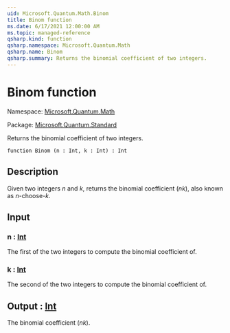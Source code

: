 ```yaml
---
uid: Microsoft.Quantum.Math.Binom
title: Binom function
ms.date: 6/17/2021 12:00:00 AM
ms.topic: managed-reference
qsharp.kind: function
qsharp.namespace: Microsoft.Quantum.Math
qsharp.name: Binom
qsharp.summary: Returns the binomial coefficient of two integers.
---
```


# Binom function

Namespace: [Microsoft.Quantum.Math](xref:Microsoft.Quantum.Math)

Package: [Microsoft.Quantum.Standard](https://nuget.org/packages/Microsoft.Quantum.Standard)


Returns the binomial coefficient of two integers.

```qsharp
function Binom (n : Int, k : Int) : Int
```


## Description

Given two integers $n$ and $k$, returns the binomial coefficient$(n k)$, also known as $n$-choose-$k$.

## Input

### n : [Int](xref:microsoft.quantum.qsharp.valueliterals#int-literals)

The first of the two integers to compute the binomial coefficient of.


### k : [Int](xref:microsoft.quantum.qsharp.valueliterals#int-literals)

The second of the two integers to compute the binomial coefficient of.



## Output : [Int](xref:microsoft.quantum.qsharp.valueliterals#int-literals)

The binomial coefficient $(n k)$.
